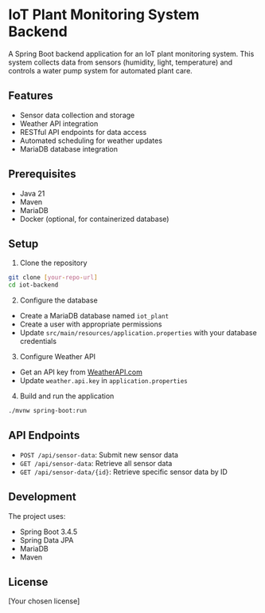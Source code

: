 # IoT Plant Monitoring System Backend

A Spring Boot backend application for an IoT plant monitoring system. This system collects data from sensors (humidity, light, temperature) and controls a water pump system for automated plant care.

## Features

- Sensor data collection and storage
- Weather API integration
- RESTful API endpoints for data access
- Automated scheduling for weather updates
- MariaDB database integration

## Prerequisites

- Java 21
- Maven
- MariaDB
- Docker (optional, for containerized database)

## Setup

1. Clone the repository
```bash
git clone [your-repo-url]
cd iot-backend
```

2. Configure the database
- Create a MariaDB database named `iot_plant`
- Create a user with appropriate permissions
- Update `src/main/resources/application.properties` with your database credentials

3. Configure Weather API
- Get an API key from [WeatherAPI.com](https://www.weatherapi.com/)
- Update `weather.api.key` in `application.properties`

4. Build and run the application
```bash
./mvnw spring-boot:run
```

## API Endpoints

- `POST /api/sensor-data`: Submit new sensor data
- `GET /api/sensor-data`: Retrieve all sensor data
- `GET /api/sensor-data/{id}`: Retrieve specific sensor data by ID

## Development

The project uses:
- Spring Boot 3.4.5
- Spring Data JPA
- MariaDB
- Maven

## License

[Your chosen license] 